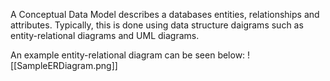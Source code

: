A Conceptual Data Model describes a databases entities, relationships and attributes. Typically, this is done using data structure daigrams such as entity-relational diagrams and UML diagrams.

An example entity-relational diagram can be seen below:
![[SampleERDiagram.png]]